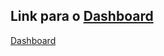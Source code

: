 ## Link para o [Dashboard](https://metabase-treinamentos.dadosfera.ai/dashboard/35-dashboard-rh-ibm-dadosfera)

[Dashboard](https://metabase-treinamentos.dadosfera.ai/dashboard/35-dashboard-rh-ibm-dadosfera)
